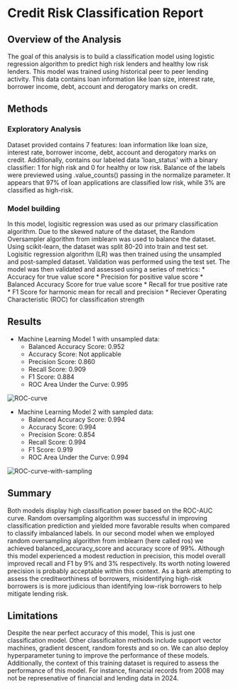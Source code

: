 # Credit Risk Classification Report

## Overview of the Analysis

The goal of this analysis is to build a classification model using logistic regression algorithm to predict high risk lenders and healthy low risk lenders. This model was trained using historical peer to peer lending activity. This data contains loan information like loan size, interest rate, borrower income, debt, account and derogatory marks on credit.

## Methods
### Exploratory Analysis
Dataset provided contains 7 features: loan information like loan size, interest rate, borrower income, debt, account and derogatory marks on credit. Additionally, contains our labeled data 'loan_status' with a binary classifier: 1 for high risk and 0 for healthy or low risk. Balance of the labels were previewed using .value_counts() passing in the normalize parameter. It appears that 97% of loan applications are classified low risk, while 3% are classified as high-risk.

### Model building
In this model, logisitic regression was used as our primary classification algorithm. Due to the skewed nature of the dataset, the Random Oversampler algorithm from imblearn was used to balance the dataset.
Using scikit-learn, the dataset was split 80-20 into train and test set. Logisitic regression algorithm (LR) was then trained using the unsampled and post-sampled dataset. Validation was performed using the test set.
    The model was then validated and assessed using a series of metrics:
        * Accuracy for true value score
        * Precision for positive value score
        * Balanced Accuracy Score for true value score
        * Recall for true positive rate
        * F1 Score for harmonic mean for recall and precision
        * Reciever Operating Characteristic (ROC) for classification strength
    
## Results
* Machine Learning Model 1 with unsampled data:
  * Balanced Accuracy Score: 0.952
  * Accuracy Score: Not applicable
  * Precision Score: 0.860
  * Recall Score: 0.909
  * F1 Score: 0.884
  * ROC Area Under the Curve: 0.995
    
![ROC-curve](https://github.com/anderoos/credit-risk-classification/blob/main/Images/ROC_curve.png)

* Machine Learning Model 2 with sampled data:
  * Balanced Accuracy Score: 0.994
  * Accuracy Score: 0.994
  * Precision Score: 0.854
  * Recall Score: 0.994 
  * F1 Score: 0.919
  * ROC Area Under the Curve: 0.994
    
![ROC-curve-with-sampling](https://github.com/anderoos/credit-risk-classification/blob/main/Images/ROC_curve_w_ros.png)

  
## Summary

Both models display high classification power based on the ROC-AUC curve. Random oversampling algorithm was successful in improving classification prediction and yielded more favorable results when compared to classify imbalanced labels. In our second model when we employed random oversampling algorithm from imblearn (here called ros) we achieved balanced_accuracy_score and accuracy score of 99%. Although this model experienced a modest reduction in precision, this model overall improved recall and F1 by 9% and 3% respectively. Its worth noting lowered precision is probably acceptable within this context. As a bank attempting to assess the creditworthiness of borrowers, misidentifying high-risk borrowers is is more judicious than identifying low-risk borrowers to help mitigate lending risk.

## Limitations
Despite the near perfect accuracy of this model, This is just one classification model. Other classificaiton methods include support vector machines, gradient descent, random forests and so on. We can also deploy hyperparameter tuning to improve the performance of these models.
Additionally, the context of this training dataset is required to assess the performance of this model. For instance, financial records from 2008 may not be represenative of financial and lending data in 2024.
